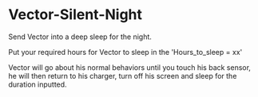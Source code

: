 # Vector-Silent-Night
Send Vector into a deep sleep for the night.

Put your required hours for Vector to sleep in the 'Hours_to_sleep = xx'

Vector will go about his normal behaviors until you touch his back sensor, he will then return to his charger, turn off his screen and sleep for the duration inputted. 
